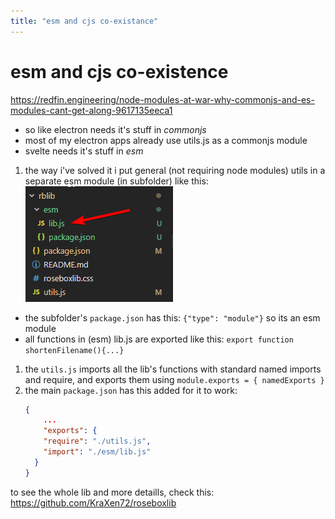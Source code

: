 ```yaml
---
title: "esm and cjs co-existance"
---
```

# esm and cjs co-existence

https://redfin.engineering/node-modules-at-war-why-commonjs-and-es-modules-cant-get-along-9617135eeca1
  
- so like electron needs it's stuff in *commonjs*
- most of my electron apps already use utils.js as a commonjs module
- svelte needs it's stuff in *esm*
1. the way i've solved it i put general (not requiring node modules) utils in a separate esm module (in subfolder) like this:
   ![esm and cjs](/esm_and_cjs_coexistence-pic.png)
- the subfolder's `package.json` has this: `{"type": "module"}` so its an esm module
- all functions in (esm) lib.js are exported like this: `export function shortenFilename(){...}`
1. the `utils.js` imports all the lib's functions with standard named imports and require, and exports them using `module.exports = { namedExports }`
2. the main `package.json` has this added for it to work:
    ```json
    {
    	...
    	"exports": {
        "require": "./utils.js",
        "import": "./esm/lib.js"
      }
    }
    ```

to see the whole lib and more detaills, check this: 
https://github.com/KraXen72/roseboxlib